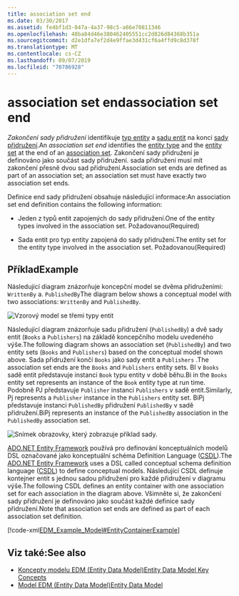 ```yaml
---
title: association set end
ms.date: 03/30/2017
ms.assetid: fe4bf1d3-047a-4a37-98c5-a66e70811346
ms.openlocfilehash: 48ba84d46e380462405551cc2d826d84368b351a
ms.sourcegitcommit: d2e1dfa7ef2d4e9ffae3d431cf6a4ffd9c8d378f
ms.translationtype: MT
ms.contentlocale: cs-CZ
ms.lasthandoff: 09/07/2019
ms.locfileid: "70786928"
---
```

# <a name="association-set-end"></a><span data-ttu-id="c3f5a-102">association set end</span><span class="sxs-lookup"><span data-stu-id="c3f5a-102">association set end</span></span>
<span data-ttu-id="c3f5a-103">*Zakončení sady přidružení* identifikuje [typ entity](entity-type.md) a [sadu entit](entity-set.md) na konci [sady přidružení](association-set.md).</span><span class="sxs-lookup"><span data-stu-id="c3f5a-103">An *association set end* identifies the [entity type](entity-type.md) and the [entity set](entity-set.md) at the end of an [association set](association-set.md).</span></span> <span data-ttu-id="c3f5a-104">Zakončení sady přidružení je definováno jako součást sady přidružení. sada přidružení musí mít zakončení přesně dvou sad přidružení.</span><span class="sxs-lookup"><span data-stu-id="c3f5a-104">Association set ends are defined as part of an association set; an association set must have exactly two association set ends.</span></span>  
  
 <span data-ttu-id="c3f5a-105">Definice end sady přidružení obsahuje následující informace:</span><span class="sxs-lookup"><span data-stu-id="c3f5a-105">An association set end definition contains the following information:</span></span>  
  
- <span data-ttu-id="c3f5a-106">Jeden z typů entit zapojených do sady přidružení.</span><span class="sxs-lookup"><span data-stu-id="c3f5a-106">One of the entity types involved in the association set.</span></span> <span data-ttu-id="c3f5a-107">Požadovanou</span><span class="sxs-lookup"><span data-stu-id="c3f5a-107">(Required)</span></span>  
  
- <span data-ttu-id="c3f5a-108">Sada entit pro typ entity zapojená do sady přidružení.</span><span class="sxs-lookup"><span data-stu-id="c3f5a-108">The entity set for the entity type involved in the association set.</span></span> <span data-ttu-id="c3f5a-109">Požadovanou</span><span class="sxs-lookup"><span data-stu-id="c3f5a-109">(Required)</span></span>  
  
## <a name="example"></a><span data-ttu-id="c3f5a-110">Příklad</span><span class="sxs-lookup"><span data-stu-id="c3f5a-110">Example</span></span>  
 <span data-ttu-id="c3f5a-111">Následující diagram znázorňuje koncepční model se dvěma přidruženími: `WrittenBy` a. `PublishedBy`</span><span class="sxs-lookup"><span data-stu-id="c3f5a-111">The diagram below shows a conceptual model with two associations: `WrittenBy` and `PublishedBy`.</span></span>  
  
 ![Vzorový model se třemi typy entit](./media/association-set-end/example-model-three-entity-types.gif)  
  
 <span data-ttu-id="c3f5a-113">Následující diagram znázorňuje sadu přidružení (`PublishedBy`) a dvě sady entit (`Books` a `Publishers`) na základě koncepčního modelu uvedeného výše.</span><span class="sxs-lookup"><span data-stu-id="c3f5a-113">The following diagram shows an association set (`PublishedBy`) and two entity sets (`Books` and `Publishers`) based on the conceptual model shown above.</span></span> <span data-ttu-id="c3f5a-114">Sada přidružení končí `Books` jako sady entit a `Publishers` .</span><span class="sxs-lookup"><span data-stu-id="c3f5a-114">The association set ends are the `Books` and `Publishers` entity sets.</span></span> <span data-ttu-id="c3f5a-115">BI v `Books` sadě entit představuje instanci `Book` typu entity v době běhu.</span><span class="sxs-lookup"><span data-stu-id="c3f5a-115">Bi in the `Books` entity set represents an instance of the `Book` entity type at run time.</span></span> <span data-ttu-id="c3f5a-116">Podobně PJ představuje `Publisher` instanci `Publishers` v sadě entit.</span><span class="sxs-lookup"><span data-stu-id="c3f5a-116">Similarly, Pj represents a `Publisher` instance in the `Publishers` entity set.</span></span> <span data-ttu-id="c3f5a-117">BiPj představuje instanci `PublishedBy` přidružení `PublishedBy` v sadě přidružení.</span><span class="sxs-lookup"><span data-stu-id="c3f5a-117">BiPj represents an instance of the `PublishedBy` association in the `PublishedBy` association set.</span></span>  
  
 ![Snímek obrazovky, který zobrazuje příklad sady.](./media/association-set-end/sets-example-association.gif)  
  
 <span data-ttu-id="c3f5a-119">[ADO.NET Entity Framework](./ef/index.md) používá pro definování konceptuálních modelů DSL označované jako konceptuální schéma Definition Language ([CSDL](./ef/language-reference/csdl-specification.md)).</span><span class="sxs-lookup"><span data-stu-id="c3f5a-119">The [ADO.NET Entity Framework](./ef/index.md) uses a DSL called conceptual schema definition language ([CSDL](./ef/language-reference/csdl-specification.md)) to define conceptual models.</span></span> <span data-ttu-id="c3f5a-120">Následující CSDL definuje kontejner entit s jednou sadou přidružení pro každé přidružení v diagramu výše.</span><span class="sxs-lookup"><span data-stu-id="c3f5a-120">The following CSDL defines an entity container with one association set for each association in the diagram above.</span></span> <span data-ttu-id="c3f5a-121">Všimněte si, že zakončení sady přidružení je definováno jako součást každé definice sady přidružení.</span><span class="sxs-lookup"><span data-stu-id="c3f5a-121">Note that association set ends are defined as part of each association set definition.</span></span>  
  
 [!code-xml[EDM_Example_Model#EntityContainerExample](../../../../samples/snippets/xml/VS_Snippets_Data/edm_example_model/xml/books.edmx#entitycontainerexample)]  
  
## <a name="see-also"></a><span data-ttu-id="c3f5a-122">Viz také:</span><span class="sxs-lookup"><span data-stu-id="c3f5a-122">See also</span></span>

- [<span data-ttu-id="c3f5a-123">Koncepty modelu EDM (Entity Data Model)</span><span class="sxs-lookup"><span data-stu-id="c3f5a-123">Entity Data Model Key Concepts</span></span>](entity-data-model-key-concepts.md)
- [<span data-ttu-id="c3f5a-124">Model EDM (Entity Data Model)</span><span class="sxs-lookup"><span data-stu-id="c3f5a-124">Entity Data Model</span></span>](entity-data-model.md)
